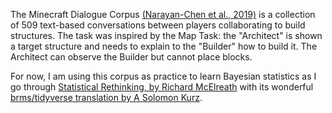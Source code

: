 The Minecraft Dialogue Corpus [(Narayan-Chen et al., 2019)](http://dx.doi.org/10.18653/v1/P19-1537) is a collection of 509 text-based conversations between players collaborating to build structures. The task was inspired by the Map Task: the "Architect" is shown a target structure and needs to explain to the "Builder" how to build it. The Architect can observe the Builder but cannot place blocks. 

For now, I am using this corpus as practice to learn Bayesian statistics as I go through [Statistical Rethinking, by Richard McElreath](https://github.com/rmcelreath/stat_rethinking_2022) with its wonderful [brms/tidyverse translation by A Solomon Kurz](https://bookdown.org/content/4857/). 
